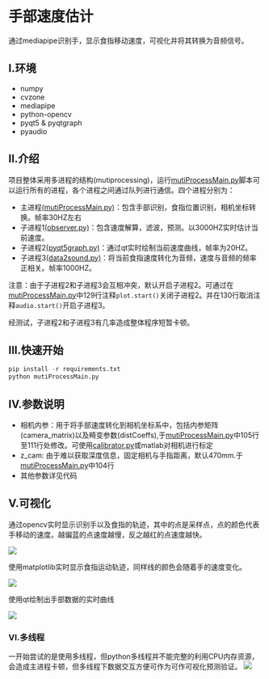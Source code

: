 # 手部速度估计

通过mediapipe识别手，显示食指移动速度，可视化并将其转换为音频信号。

## I.环境

+ numpy
+ cvzone
+ mediapipe
+ python-opencv
+ pyqt5 & pyqtgraph
+ pyaudio


## II.介绍

项目整体采用多进程的结构(mutiprocessing)，运行[mutiProcessMain.py](mutiProcessMain.py)脚本可以运行所有的进程，各个进程之间通过队列进行通信。四个进程分别为：

+ 主进程[(mutiProcessMain.py)](mutiProcessMain.py)：包含手部识别，食指位置识别，相机坐标转换。帧率30HZ左右
+ 子进程1[(observer.py)](./process/observer.py)：包含速度解算，滤波，预测。以3000HZ实时估计当前速度。
+ 子进程2[(pyqt5graph.py)](./process/pyqt5graph.py)：通过qt实时绘制当前速度曲线，帧率为20HZ。
+ 子进程3[(data2sound.py)](./process/data2sound.py)：将当前食指速度转化为音频，速度与音频的频率正相关。帧率1000HZ。

注意：由于子进程2和子进程3会互相冲突，默认开启子进程2。可通过在[mutiProcessMain.py](mutiProcessMain.py)中129行注释`plot.start()`关闭子进程2。并在130行取消注释`audio.start()`开启子进程3。

经测试，子进程2和子进程3有几率造成整体程序短暂卡顿。

## III.快速开始
 ```python
 pip install -r requirements.txt
 python mutiProcessMain.py
 ```

## IV.参数说明

+ 相机内参：用于将手部速度转化到相机坐标系中，包括内参矩阵(camera_matrix)以及畸变参数(distCoeffs),于[mutiProcessMain.py](mutiProcessMain.py)中105行至111行处修改。可使用[calibrator.py](calibrator.py)或matlab对相机进行标定
+ z_cam: 由于难以获取深度信息，固定相机与手指距离，默认470mm.于[mutiProcessMain.py](mutiProcessMain.py)中104行
+ 其他参数详见代码
  
## V.可视化
通过opencv实时显示识别手以及食指的轨迹，其中的点是采样点，点的颜色代表手移动的速度。越偏蓝的点速度越慢，反之越红的点速度越快。

![](https://media.giphy.com/media/0DixGSD54VXMcVM71w/giphy.gif)

使用matplotlib实时显示食指运动轨迹，同样线的颜色会随着手的速度变化。
  
![](https://media.giphy.com/media/U0S6N5Hoc0movzd6KI/giphy.gif)

使用qt绘制出手部数据的实时曲线

![](https://media.giphy.com/media/gvnhA8defsQp7BeJSi/giphy-downsized-large.gif)

### VI.多线程
一开始尝试的是使用多线程，但python多线程并不能完整的利用CPU内存资源，会造成主进程卡顿，但多线程下数据交互方便可作为可作可视化预测验证。
![](https://media.giphy.com/media/ewtubEHnABGMRFYIlM/giphy-downsized-large.gif)
